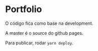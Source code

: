 # Portfolio
O código fica como base na development.

A master é o source do github pages.

Para publicar, rodar `yarn deploy`.
